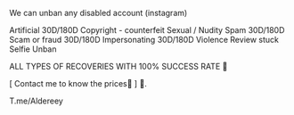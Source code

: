 We can unban any disabled account (instagram)

Artificial 30D/180D
Copyright - counterfeit
Sexual / Nudity
Spam 30D/180D
Scam or fraud 30D/180D
Impersonating 30D/180D
Violence
Review stuck
Selfie Unban

ALL TYPES OF RECOVERIES WITH 100% SUCCESS RATE 💎

[ Contact me to know the prices🤝 ] 🌟.

T.me/Aldereey
